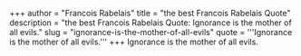 +++
author = "Francois Rabelais"
title = "the best Francois Rabelais Quote"
description = "the best Francois Rabelais Quote: Ignorance is the mother of all evils."
slug = "ignorance-is-the-mother-of-all-evils"
quote = '''Ignorance is the mother of all evils.'''
+++
Ignorance is the mother of all evils.
